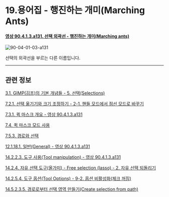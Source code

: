 # 19.용어집 - 행진하는 개미(Marching Ants)

<a id="90-04-01-03-a131"></a>

#### [영상 90.4.1.3.a131. 선택 외곽선 - 행진하는 개미(Marching ants)](./90-04-01-03-rectangle_select.md#90-04-01-03-a131)
![90-04-01-03-a131](https://github.com/wonder13662/gimp/assets/15767104/ba34706e-68e9-4b1f-9c29-1f649109a9b3)

선택의 외곽선을 부르는 다른 이름입니다.

***

## 관련 정보

[3.1. GIMP(김프)의 기본 개념들 - 5. 선택(Selections)](./03-01-basic-concepts.md#03-01-s5)

[7.2.1. 선택 옮기기와 크기 조정하기 - 2-1. 핸들 모드에서 점선 모드로 바꾸기](./07-02-01-00-moving-or-resizing-a-selection.md#07-02-01-s2-01)

[7.3.1. 퀵 마스크 개요 - 영상 90.4.1.3.a131](./07-03-01-overview.md#90-04-01-03-a131)

[7.4. 퀵 마스크 모드 사용](./07-04-using-quickmask-mode.md)

[7.5.3. 경로와 선택](./07-05-03-paths-and-selections.md)

[12.1.18.1. 일반(General) - 영상 90.4.1.3.a131](./12-01-18-01-general.md#90-04-01-03-a131)

[14.2.2.3. 도구 사용(Tool manipulation) - 영상 90.4.1.3.a131](./14-02-02-03-tool_manipulation.md#90-04-01-03-a131)

[14.2.4. 자유 선택 도구(올가미) - Free selection (lasso) - 2. 자유 선택 되돌리기](./14-02-04-00-free-selection-lasso.md#14-02-04-s2)

[14.2.5.4. 도구 옵션(Tool Options) - 9-2. 옵션 비활성화(체크 꺼짐)](./14-02-05-04-tool_options.md#14-02-05-04-s9-02)

[14.5.2.3.5. 경로로부터 선택 영역 만들기(Create selection from path)](./14-05-02-03-05-create_selection_from_path.md)